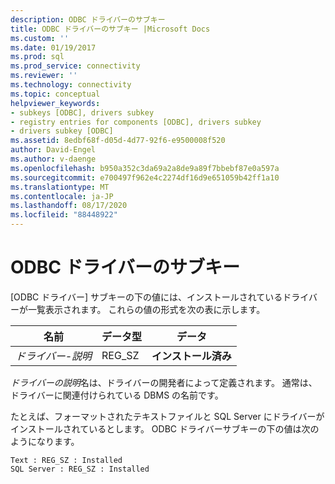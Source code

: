 ```yaml
---
description: ODBC ドライバーのサブキー
title: ODBC ドライバーのサブキー |Microsoft Docs
ms.custom: ''
ms.date: 01/19/2017
ms.prod: sql
ms.prod_service: connectivity
ms.reviewer: ''
ms.technology: connectivity
ms.topic: conceptual
helpviewer_keywords:
- subkeys [ODBC], drivers subkey
- registry entries for components [ODBC], drivers subkey
- drivers subkey [ODBC]
ms.assetid: 8edbf68f-d05d-4d77-92f6-e9500008f520
author: David-Engel
ms.author: v-daenge
ms.openlocfilehash: b950a352c3da69a2a8de9a89f7bbebf87e0a597a
ms.sourcegitcommit: e700497f962e4c2274df16d9e651059b42ff1a10
ms.translationtype: MT
ms.contentlocale: ja-JP
ms.lasthandoff: 08/17/2020
ms.locfileid: "88448922"
---
```

# <a name="odbc-drivers-subkey"></a>ODBC ドライバーのサブキー
[ODBC ドライバー] サブキーの下の値には、インストールされているドライバーが一覧表示されます。 これらの値の形式を次の表に示します。  
  
|名前|データ型|データ|  
|----------|---------------|----------|  
|*ドライバー-説明*|REG_SZ|**インストール済み**|  
  
 *ドライバーの説明*名は、ドライバーの開発者によって定義されます。 通常は、ドライバーに関連付けられている DBMS の名前です。  
  
 たとえば、フォーマットされたテキストファイルと SQL Server にドライバーがインストールされているとします。 ODBC ドライバーサブキーの下の値は次のようになります。  
  
```  
Text : REG_SZ : Installed  
SQL Server : REG_SZ : Installed  
```
